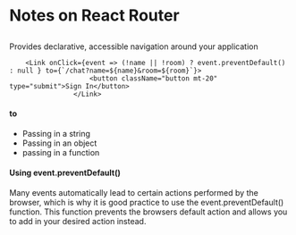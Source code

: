 # Notes on React Router

## <Link>
Provides declarative, accessible navigation around your application
```
    <Link onClick={event => (!name || !room) ? event.preventDefault() : null } to={`/chat?name=${name}&room=${room}`}>
                    <button className="button mt-20" type="submit">Sign In</button>
                </Link>
```

#### to
- Passing in a string
- Passing in an object
- passing in a function

#### Using event.preventDefault()
Many events automatically lead to certain actions performed by the browser, which is why it is good practice to use the event.preventDefault() function. This function prevents the browsers default action and allows you to add in your desired action instead.

